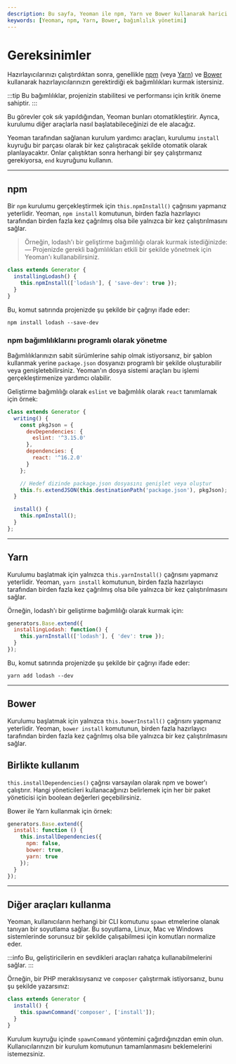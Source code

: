 ```yaml
---
description: Bu sayfa, Yeoman ile npm, Yarn ve Bower kullanarak harici bağımlılıkları yönetme yöntemlerini açıklamaktadır. Bu araçlar sayesinde projelerinizde bağımlılıkları kolayca kurabilir ve yönetebilirsiniz.
keywords: [Yeoman, npm, Yarn, Bower, bağımlılık yönetimi]
---
```


# Gereksinimler

Hazırlayıcılarınızı çalıştırdıktan sonra, genellikle [npm](https://www.npmjs.com/) (veya [Yarn](https://yarnpkg.com/)) ve [Bower](http://bower.io/) kullanarak hazırlayıcılarınızın gerektirdiği ek bağımlılıkları kurmak istersiniz. 

:::tip 
Bu bağımlılıklar, projenizin stabilitesi ve performansı için kritik öneme sahiptir. 
:::

Bu görevler çok sık yapıldığından, Yeoman bunları otomatikleştirir. Ayrıca, kurulumu diğer araçlarla nasıl başlatabileceğinizi de ele alacağız.

Yeoman tarafından sağlanan kurulum yardımcı araçları, kurulumu `install` kuyruğu bir parçası olarak bir kez çalıştıracak şekilde otomatik olarak planlayacaktır. Onlar çalıştıktan sonra herhangi bir şey çalıştırmanız gerekiyorsa, `end` kuyruğunu kullanın.

---

## npm

Bir `npm` kurulumu gerçekleştirmek için `this.npmInstall()` çağrısını yapmanız yeterlidir. Yeoman, `npm install` komutunun, birden fazla hazırlayıcı tarafından birden fazla kez çağrılmış olsa bile yalnızca bir kez çalıştırılmasını sağlar.

> Örneğin, lodash'ı bir geliştirme bağımlılığı olarak kurmak istediğinizde:
> — Projenizde gerekli bağımlılıkları etkili bir şekilde yönetmek için Yeoman'ı kullanabilirsiniz.

```js
class extends Generator {
  installingLodash() {
    this.npmInstall(['lodash'], { 'save-dev': true });
  }
}
```

Bu, komut satırında projenizde şu şekilde bir çağrıyı ifade eder:

```
npm install lodash --save-dev
```

### npm bağımlılıklarını programlı olarak yönetme

Bağımlılıklarınızın sabit sürümlerine sahip olmak istiyorsanız, bir şablon kullanmak yerine `package.json` dosyanızı programlı bir şekilde oluşturabilir veya genişletebilirsiniz. Yeoman'ın dosya sistemi araçları bu işlemi gerçekleştirmenize yardımcı olabilir.

Geliştirme bağımlılığı olarak `eslint` ve bağımlılık olarak `react` tanımlamak için örnek:

```js
class extends Generator {
  writing() {
    const pkgJson = {
      devDependencies: {
        eslint: '^3.15.0'
      },
      dependencies: {
        react: '^16.2.0'
      }
    };

    // Hedef dizinde package.json dosyasını genişlet veya oluştur
    this.fs.extendJSON(this.destinationPath('package.json'), pkgJson);
  }

  install() {
    this.npmInstall();
  }
};
```

---

## Yarn

Kurulumu başlatmak için yalnızca `this.yarnInstall()` çağrısını yapmanız yeterlidir. Yeoman, `yarn install` komutunun, birden fazla hazırlayıcı tarafından birden fazla kez çağrılmış olsa bile yalnızca bir kez çalıştırılmasını sağlar.

Örneğin, lodash'ı bir geliştirme bağımlılığı olarak kurmak için:

```js
generators.Base.extend({
  installingLodash: function() {
    this.yarnInstall(['lodash'], { 'dev': true });
  }
});
```

Bu, komut satırında projenizde şu şekilde bir çağrıyı ifade eder:

```
yarn add lodash --dev
```

---

## Bower

Kurulumu başlatmak için yalnızca `this.bowerInstall()` çağrısını yapmanız yeterlidir. Yeoman, `bower install` komutunun, birden fazla hazırlayıcı tarafından birden fazla kez çağrılmış olsa bile yalnızca bir kez çalıştırılmasını sağlar.

## Birlikte kullanım

`this.installDependencies()` çağrısı varsayılan olarak npm ve bower'ı çalıştırır. Hangi yöneticileri kullanacağınızı belirlemek için her bir paket yöneticisi için boolean değerleri geçebilirsiniz.

Bower ile Yarn kullanmak için örnek:

```js
generators.Base.extend({
  install: function () {
    this.installDependencies({
      npm: false,
      bower: true,
      yarn: true
    });
  }
});
```

---

## Diğer araçları kullanma

Yeoman, kullanıcıların herhangi bir CLI komutunu `spawn` etmelerine olanak tanıyan bir soyutlama sağlar. Bu soyutlama, Linux, Mac ve Windows sistemlerinde sorunsuz bir şekilde çalışabilmesi için komutları normalize eder.

:::info 
Bu, geliştiricilerin en sevdikleri araçları rahatça kullanabilmelerini sağlar.
:::

Örneğin, bir PHP meraklısıysanız ve `composer` çalıştırmak istiyorsanız, bunu şu şekilde yazarsınız:

```js
class extends Generator {
  install() {
    this.spawnCommand('composer', ['install']);
  }
}
```

Kurulum kuyruğu içinde `spawnCommand` yöntemini çağırdığınızdan emin olun. Kullanıcılarınızın bir kurulum komutunun tamamlanmasını beklemelerini istemezsiniz.